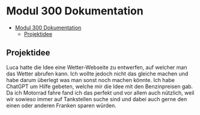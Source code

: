 # Modul 300 Dokumentation

- [Modul 300 Dokumentation](#modul-300-dokumentation)
  - [Projektidee](#projektidee)

## Projektidee
Luca hatte die Idee eine Wetter-Webseite zu entwerfen, auf welcher man das Wetter abrufen kann. Ich wollte jedoch nicht das gleiche machen und habe darum überlegt was man sonst noch machen könnte. Ich habe ChatGPT um Hilfe gebeten, welche mir die Idee mit den Benzinpreisen gab.
Da ich Motorrad fahre fand ich das perfekt und vor allem auch nützlich, weil wir sowieso immer auf Tankstellen suche sind und dabei auch gerne den einen oder anderen Franken sparen würden.